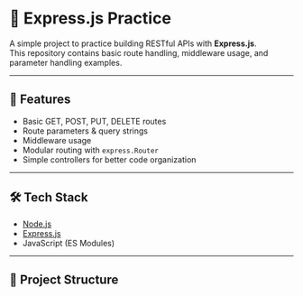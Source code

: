 # 🚀 Express.js Practice

A simple project to practice building RESTful APIs with **Express.js**.  
This repository contains basic route handling, middleware usage, and parameter handling examples.

---

## 📌 Features
- Basic GET, POST, PUT, DELETE routes
- Route parameters & query strings
- Middleware usage
- Modular routing with `express.Router`
- Simple controllers for better code organization

---

## 🛠 Tech Stack
- [Node.js](https://nodejs.org/)
- [Express.js](https://expressjs.com/)
- JavaScript (ES Modules)

---

## 📂 Project Structure
